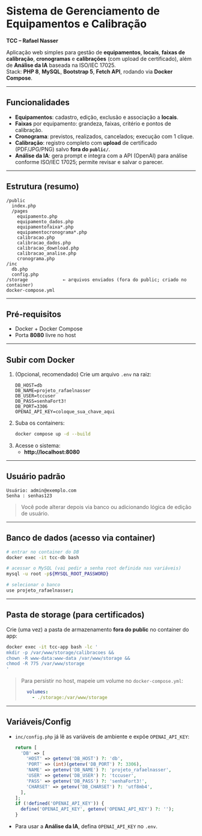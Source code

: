 # Sistema de Gerenciamento de Equipamentos e Calibração
**TCC – Rafael Nasser**

Aplicação web simples para gestão de **equipamentos**, **locais**, **faixas de calibração**, **cronogramas** e **calibrações** (com upload de certificado), além de **Análise da IA** baseada na ISO/IEC 17025.  
Stack: **PHP 8**, **MySQL**, **Bootstrap 5**, **Fetch API**, rodando via **Docker Compose**.

---

## Funcionalidades
- **Equipamentos**: cadastro, edição, exclusão e associação a **locais**.
- **Faixas** por equipamento: grandeza, faixas, critério e pontos de calibração.
- **Cronograma**: previstos, realizados, cancelados; execução com 1 clique.
- **Calibração**: registro completo com **upload** de certificado (PDF/JPG/PNG) salvo **fora do `public/`**.
- **Análise da IA**: gera prompt e integra com a API (OpenAI) para análise conforme ISO/IEC 17025; permite revisar e salvar o parecer.

---

## Estrutura (resumo)
```
/public
  index.php
  /pages
    equipamento.php
    equipamento_dados.php
    equipamentofaixa*.php
    equipamentocronograma*.php
    calibracao.php
    calibracao_dados.php
    calibracao_download.php
    calibracao_analise.php
    cronograma.php
/inc
  db.php
  config.php
/storage             ← arquivos enviados (fora do public; criado no container)
docker-compose.yml
```

---

## Pré-requisitos
- Docker + Docker Compose
- Porta **8080** livre no host

---

## Subir com Docker
1. (Opcional, recomendado) Crie um arquivo `.env` na raiz:
   ```env
   DB_HOST=db
   DB_NAME=projeto_rafaelnasser
   DB_USER=tccuser
   DB_PASS=senhaFort3!
   DB_PORT=3306
   OPENAI_API_KEY=coloque_sua_chave_aqui 
   ```
2. Suba os containers:
   ```bash
   docker compose up -d --build
   ```
3. Acesse o sistema:
   - **http://localhost:8080**

---

## Usuário padrão
```
Usuário: admin@exemplo.com
Senha : senhas123
```

> Você pode alterar depois via banco ou adicionando lógica de edição de usuário.

---

## Banco de dados (acesso via container)

```bash
# entrar no container do DB
docker exec -it tcc-db bash

# acessar o MySQL (vai pedir a senha root definida nas variáveis)
mysql -u root -p${MYSQL_ROOT_PASSWORD}

# selecionar o banco
use projeto_rafaelnasser;
```

---

## Pasta de storage (para certificados)
Crie (uma vez) a pasta de armazenamento **fora do public** no container do app:

```bash
docker exec -it tcc-app bash -lc '
mkdir -p /var/www/storage/calibracoes &&
chown -R www-data:www-data /var/www/storage &&
chmod -R 775 /var/www/storage
'
```

> Para persistir no host, mapeie um volume no `docker-compose.yml`:
> ```yaml
>   volumes:
>     - ./storage:/var/www/storage
> ```

---

## Variáveis/Config
- `inc/config.php` já lê as variáveis de ambiente e expõe `OPENAI_API_KEY`:
  ```php
  return [
    'DB' => [
      'HOST' => getenv('DB_HOST') ?: 'db',
      'PORT' => (int)(getenv('DB_PORT') ?: 3306),
      'NAME' => getenv('DB_NAME') ?: 'projeto_rafaelnasser',
      'USER' => getenv('DB_USER') ?: 'tccuser',
      'PASS' => getenv('DB_PASS') ?: 'senhaFort3!',
      'CHARSET' => getenv('DB_CHARSET') ?: 'utf8mb4',
    ],
  ];
  if (!defined('OPENAI_API_KEY')) {
    define('OPENAI_API_KEY', getenv('OPENAI_API_KEY') ?: '');
  }
  ```
- Para usar a **Análise da IA**, defina `OPENAI_API_KEY` no `.env`.

